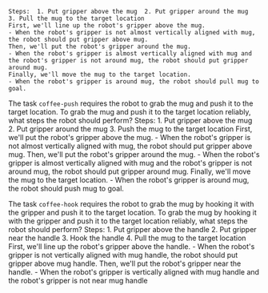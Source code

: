 
    Steps:  1. Put gripper above the mug  2. Put gripper around the mug  3. Pull the mug to the target location
    First, we'll line up the robot's gripper above the mug.
    - When the robot's gripper is not almost vertically aligned with mug, the robot should put gripper above mug.
    Then, we'll put the robot's gripper around the mug.
    - When the robot's gripper is almost vertically aligned with mug and the robot's gripper is not around mug, the robot should put gripper around mug.
    Finally, we'll move the mug to the target location.
    - When the robot's gripper is around mug, the robot should pull mug to goal.

The task `coffee-push` requires the robot to grab the mug and push it to the target location.
To grab the mug and push it to the target location reliably, what steps the robot should perform?
    Steps:  1. Put gripper above the mug  2. Put gripper around the mug  3. Push the mug to the target location
    First, we'll put the robot's gripper above the mug.
    - When the robot's gripper is not almost vertically aligned with mug, the robot should put gripper above mug.
    Then, we'll put the robot's gripper around the mug.
    - When the robot's gripper is almost vertically aligned with mug and the robot's gripper is not around mug, the robot should put gripper around mug.
    Finally, we'll move the mug to the target location.
    - When the robot's gripper is around mug, the robot should push mug to goal.

The task `coffee-hook` requires the robot to grab the mug by hooking it with the gripper and push it to the target location.
To grab the mug by hooking it with the gripper and push it to the target location reliably, what steps the robot should perform?
    Steps:  1. Put gripper above the handle  2. Put gripper near the handle  3. Hook the handle  4. Pull the mug to the target location
    First, we'll line up the robot's gripper above the handle.
    - When the robot's gripper is not vertically aligned with mug handle, the robot should put gripper above mug handle.
    Then, we'll put the robot's gripper near the handle.
    - When the robot's gripper is vertically aligned with mug handle and the robot's gripper is not near mug handle